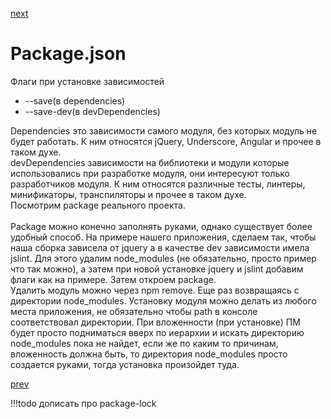 <a href="05.md">next</a>

<h1>Package.json</h1>

<div>
Флаги при установке зависимостей

<ul>
<li>
--save(в dependencies)
</li>
<li>
--save-dev(в devDependencies)
</li>
</ul>
</div>

<div>
Dependencies это зависимости самого модуля, без которых модуль не будет работать. К ним относятся jQuery, Underscore, Angular и прочее в таком духе. <br/>
devDependencies зависимости на библиотеки и модули которые использовались при разработке модуля, они интересуют только разработчиков модуля.
К ним относятся различные тесты, линтеры, минификаторы, транспиляторы и прочее в таком духе.<br/>
Посмотрим package реального проекта.<br/><br/>
Package можно конечно заполнять руками, однако существует более удобный способ. На примере нашего приложения, сделаем так, чтобы наша сборка зависела от jquery а в качестве dev зависимости имела jslint.
Для этого удалим node_modules (не обязательно, просто пример что так можно), а затем при новой установке jquery и jslint добавим флаги как на примере. Затем откроем package.
</div>

<div>
Удалить модуль можно через npm remove.
Еще раз возвращаясь с директории node_modules. Установку модуля можно делать из любого места приложения, не обязательно чтобы path в консоле соответствовал директории. При вложенности (при установке) ПМ будет просто подниматься вверх по иерархии и искать директорию node_modules пока не найдет, если же по каким то причинам, вложенность должна быть, то директория node_modules просто создается руками, тогда установка произойдет туда.
</div>


<a href="03.md">prev</a>

!!!todo дописать про package-lock

